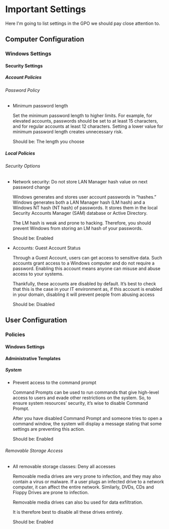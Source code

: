 # Important Settings

Here I'm going to list settings in the GPO we should pay close attention to.

## Computer Configuration
### Windows Settings
#### Security Settings
##### Account Policies
###### Password Policy
- Minimum password length

    Set the minimum password length to higher limits. For example, for elevated accounts, passwords should be set to at least 15 characters, and for regular accounts at least 12 characters. Setting a lower value for minimum password length creates unnecessary risk.

    Should be: The length you choose

##### Local Policies
###### Security Options
- Network security: Do not store LAN Manager hash value on next password change

    Windows generates and stores user account passwords in “hashes.” Windows generates both a LAN Manager hash (LM hash) and a Windows NT hash (NT hash) of passwords. It stores them in the local Security Accounts Manager (SAM) database or Active Directory.

    The LM hash is weak and prone to hacking. Therefore, you should prevent Windows from storing an LM hash of your passwords.

    Should be: Enabled

- Accounts: Guest Account Status

    Through a Guest Account, users can get access to sensitive data. Such accounts grant access to a Windows computer and do not require a password. Enabling this account means anyone can misuse and abuse access to your systems.

    Thankfully, these accounts are disabled by default. It’s best to check that this is the case in your IT environment as, if this account is enabled in your domain,  disabling it will prevent people from abusing access

    Should be: Disabled

## User Configuration
### Policies
#### Windows Settings
#### Administrative Templates
##### System
- Prevent access to the command prompt

    Command Prompts can be used to run commands that give high-level access to users and evade other restrictions on the system. So, to ensure system resources’ security, it’s wise to disable Command Prompt.

    After you have disabled Command Prompt and someone tries to open a command window, the system will display a message stating that some settings are preventing this action.

    Should be: Enabled

###### Removable Storage Access
- All removable storage classes: Deny all accesses

    Removable media drives are very prone to infection, and they may also contain a virus or malware. If a user plugs an infected drive to a network computer, it can affect the entire network. Similarly, DVDs, CDs and Floppy Drives are prone to infection.

    Removable media drives can also bu used for data exfiltration.

    It is therefore best to disable all these drives entirely.

    Should be: Enabled
